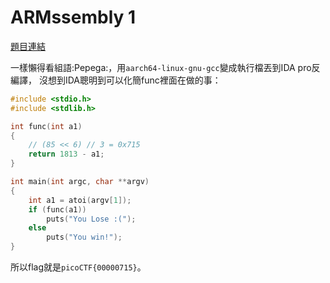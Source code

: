 # ARMssembly 1

[題目連結](https://play.picoctf.org/practice/challenge/111)

一樣懶得看組語:Pepega:，用`aarch64-linux-gnu-gcc`變成執行檔丟到IDA pro反編譯，
沒想到IDA聰明到可以化簡func裡面在做的事：

```c
#include <stdio.h>
#include <stdlib.h>

int func(int a1)
{
    // (85 << 6) // 3 = 0x715
    return 1813 - a1;
}

int main(int argc, char **argv)
{
    int a1 = atoi(argv[1]);
    if (func(a1))
        puts("You Lose :(");
    else
        puts("You win!");
}
```

所以flag就是`picoCTF{00000715}`。
